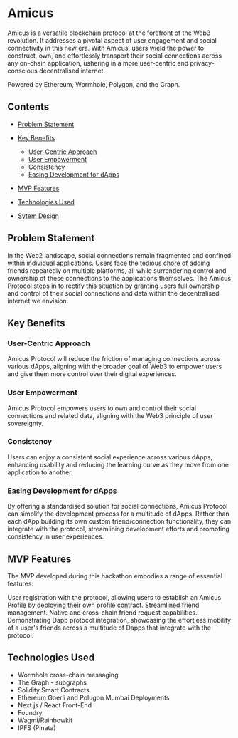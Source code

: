 # Amicus

Amicus is a versatile blockchain protocol at the forefront of the Web3 revolution. It addresses a pivotal aspect of user engagement and social connectivity in this new era. With Amicus, users wield the power to construct, own, and effortlessly transport their social connections across any on-chain application, ushering in a more user-centric and privacy-conscious decentralised internet.

Powered by Ethereum, Wormhole, Polygon, and the Graph.

## Contents

- [Problem Statement](#problem-statement)
- [Key Benefits](#key-benefits)
  - [User-Centric Approach](#user-centric-approach)
  - [User Empowerment](#user-empowerment)
  - [Consistency](#consistency)
  - [Easing Development for dApps](#easing-development-for-dApps)

- [MVP Features](#mvp-features)
- [Technologies Used](#technologies-used)
- [Sytem Design](#system-design)


## Problem Statement

In the Web2 landscape, social connections remain fragmented and confined within individual applications. Users face the tedious chore of adding friends repeatedly on multiple platforms, all while surrendering control and ownership of these connections to the applications themselves. The Amicus Protocol steps in to rectify this situation by granting users full ownership and control of their social connections and data within the decentralised internet we envision.

## Key Benefits

### User-Centric Approach

Amicus Protocol will reduce the friction of managing connections across various dApps, aligning with the broader goal of Web3 to empower users and give them more control over their digital experiences.

### User Empowerment

Amicus Protocol empowers users to own and control their social connections and related data, aligning with the Web3 principle of user sovereignty.

### Consistency

Users can enjoy a consistent social experience across various dApps, enhancing usability and reducing the learning curve as they move from one application to another.

### Easing Development for dApps

By offering a standardised solution for social connections, Amicus Protocol can simplify the development process for a multitude of dApps. Rather than each dApp building its own custom friend/connection functionality, they can integrate with the protocol, streamlining development efforts and promoting consistency in user experiences.

## MVP Features

The MVP developed during this hackathon embodies a range of essential features:

User registration with the protocol, allowing users to establish an Amicus Profile by deploying their own profile contract.
Streamlined friend management.
Native and cross-chain friend request capabilities.
Demonstrating Dapp protocol integration, showcasing the effortless mobility of a user's friends across a multitude of Dapps that integrate with the protocol.

## Technologies Used

- Wormhole cross-chain messaging
- The Graph - subgraphs
- Solidity Smart Contracts
- Ethereum Goerli and Polugon Mumbai Deployments
- Next.js / React Front-End
- Foundry
- Wagmi/Rainbowkit
- IPFS (Pinata)